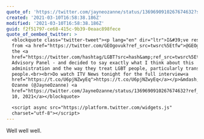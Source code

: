 ```yaml
---
quote_of: 'https://twitter.com/jayneozanne/status/1369690910267674632?s=12'
created: '2021-03-10T16:58:38.186Z'
modified: '2021-03-10T16:58:38.186Z'
guid: f2f51797-ce68-415c-9b39-0eaac898fece
quote_of_oembed_twitter: >
  <blockquote class="twitter-tweet"><p lang="en" dir="ltr">I&#39;ve resigned
  from <a href="https://twitter.com/GEOgovuk?ref_src=twsrc%5Etfw">@GEOgovuk</a> 
  the <a
  href="https://twitter.com/hashtag/LGBT?src=hash&amp;ref_src=twsrc%5Etfw">#LGBT</a>
  Advisory Panel - and decided to say exactly what I think about this
  administration and the way they treat LGBT people, particularly trans
  people.<br><br>Do watch ITV News tonight for the full interview<a
  href="https://t.co/U6pjNZwyEq">https://t.co/U6pjNZwyEq</a></p>&mdash; Jayne
  Ozanne (@JayneOzanne) <a
  href="https://twitter.com/JayneOzanne/status/1369690910267674632?ref_src=twsrc%5Etfw">March
  10, 2021</a></blockquote>

  <script async src="https://platform.twitter.com/widgets.js"
  charset="utf-8"></script>
---
```

Well well well.
